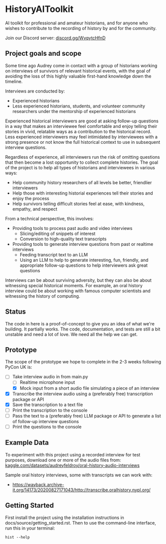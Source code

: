 # HistoryAIToolkit

AI toolkit for professional and amateur historians, and for anyone who wishes to contribute to the recording of history by and for the community.

Join our Discord server: [discord.gg/WvqytcHfnD](https://discord.gg/WvqytcHfnD)

## Project goals and scope

Some time ago Audrey come in contact with a group of historians working on interviews of survivors of relevant historical events, with the goal of avoiding the loss of this highly valuable first-hand knowledge down the timeline.

Interviews are conducted by:

- Experienced historians
- Less experienced historians, students, and volunteer community researchers under the mentorship of experienced historians

Experienced historical interviewers are good at asking follow-up questions in a way that makes an interviewee feel comfortable and enjoy telling their stories in vivid, relatable ways as a contribution to the historical record. Less experienced interviewers may feel intimidated by interviewees with a strong presence or not know the full historical context to use in subsequent interview questions.

Regardless of experience, all interviewers run the risk of omitting questions that then become a lost opportunity to collect complete histories. The goal of the project is to help all types of historians and interviewees in various ways:

- Help community history researchers of all levels be better, friendlier interviewers
- Help those with interesting historial experiences tell their stories and enjoy the process
- Help survivors telling difficult stories feel at ease, with kindness, empathy, and respect

From a technical perspective, this involves:

- Providing tools to process past audio and video interviews
  - Slicing/editing of snippets of interest
  - Conversion to high-quality text transcripts
- Providing tools to generate interview questions from past or realtime interviews
  - Feeding transcript text to an LLM
  - Using an LLM to help to generate interesting, fun, friendly, and appropriate follow-up questions to help interviewers ask great questions

Interviews can be about surviving adversity, but they can also be about witnessing special historical moments. For example, an oral history interview could be about working with famous computer scientists and witnessing the history of computing.

## Status

The code in here is a proof-of-concept to give you an idea of what we're building. It partially works. The code, documentation, and tests are still a bit unstable and need a lot of love. We need all the help we can get.

## Prototype

The scope of the prototype we hope to complete in the 2-3 weeks following PyCon UK is:

- [ ] Take interview audio in from main.py
  - [ ] Realtime microphone input
  - [x] Mock input from a short audio file simulating a piece of an interview
- [x] Transcribe the interview audio using a (preferably free) transcription package or API
- [x] Save the transcription to a text file
- [ ] Print the transcription to the console
- [ ] Pass the text to a (preferably free) LLM package or API to generate a list of follow-up interview questions
- [ ] Print the questions to the console

## Example Data

To experiment with this project using a recorded interview for test purposes, download one or more of the audio files from:
[kaggle.com/datasets/audreyfeldroy/oral-history-audio-interviews](https://www.kaggle.com/datasets/audreyfeldroy/oral-history-audio-interviews)

Sample oral history interviews, some with transcripts we can work with:

- https://wayback.archive-it.org/14173/20200827171043/http://transcribe.oralhistory.nypl.org/

## Getting Started

First install the project using the installation instructions in docs/source/getting_started.rst. Then to use the command-line interface, run this in your terminal:

```
hist --help
```
